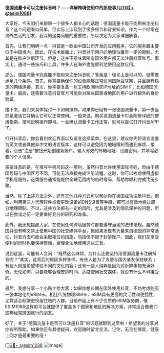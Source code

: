 **德国流量卡可以注册抖音吗？——详解跨境使用中的那些事儿[[TG💪+ @esim1088](https://t.me/s/esim1088)]**

大家好，今天咱们来聊聊一个很多人都关心的话题：德国流量卡能不能用来注册抖音？这个问题看似简单，但实际上涉及到了很多细节和背景知识。作为一个经常在海外生活的朋友，我深知这类问题的重要性，所以决定为大家详细解答。

首先，让我们明确一点：抖音是一款由中国公司开发的应用程序，它的服务器主要位于中国境内。因此，在技术层面上，抖音对于用户的地理位置有一定的限制，尤其是在账户注册环节。但是，这并不意味着所有国外用户都无法注册抖音账号。事实上，通过一些技巧和工具，许多人在海外也能顺利地使用这款应用。

那么，德国流量卡究竟能不能用来注册抖音呢？答案是：理论上是可以的，但需要满足几个条件。首先，你需要确保你的设备能够正常访问国际互联网，并且拥有稳定的网络连接。其次，你需要准备一张支持欧洲地区IP地址的SIM卡，比如德国流量卡。最后，还需要注意抖音官方可能会对某些国家或地区的用户进行额外的身份验证。

接下来，我们来具体探讨一下如何操作。如果你已经有一张德国流量卡，第一步当然是激活它并确认它可以正常使用。一般来说，购买德国流量卡时会附带详细的使用指南，按照说明操作即可。一旦确认流量卡工作正常，就可以尝试打开抖音APP了。

打开抖音后，你会看到欢迎界面以及语言选择菜单。在这里，建议你先将语言设置为英文或者其他非中文的语言版本，这样可以避免因为地域限制而遇到麻烦。接着，点击“注册”按钮开始创建新账户。输入有效的邮箱地址、设置密码，并填写必要的个人信息。

需要注意的是，在填写手机号码这一项时，虽然抖音允许使用国际号码，但由于德国号码与中国区号不同，可能无法直接完成注册流程。这时，你可以考虑使用虚拟手机号服务，这类服务通常能提供全球范围内的临时号码，帮助你顺利完成注册步骤。

当然，除了上述方法之外，还有其他几种方式可以帮助你在德国成功注册抖音。例如，利用第三方代理软件或者更改设备的DNS设置等手段，都可以有效地绕过部分地理限制。不过，这些方法都有一定的风险，尤其是涉及到隐私保护的问题，所以在尝试之前一定要做好充分的研究和准备。

此外，我还想提醒大家，在使用任何跨境服务时都要遵守当地的法律法规。虽然德国并没有明文禁止使用中国的社交媒体平台，但如果发现有大量来自德国的异常活动，抖音方面可能会采取相应的措施，包括但不限于封禁账户。因此，我们在享受便利的同时也要保持警惕，合理合法地使用这些工具。

说到这里，可能有人会问：“既然这么麻烦，为什么还要坚持用德国流量卡注册抖音呢？”其实，这背后的原因多种多样。有些人是为了方便与国内亲友保持联系；有些人则是希望体验不同的文化内容；还有一些人纯粹是因为对新鲜事物充满好奇。无论如何，只要能够合理安排时间，适度使用社交媒体，就没有什么不可接受的。

最后，我想分享一个小贴士给大家：如果你想长期在国外使用抖音，不妨考虑购买一张本地化的eSIM卡。相比传统物理SIM卡，eSIM具有更高的灵活性和便捷性，尤其适合频繁更换居住地的人群。目前市面上有不少优质的eSIM服务商，像ESIM1088这样的平台就提供了覆盖多个国家和地区的解决方案，非常适合像我们这样经常跨国旅行的朋友。

好了，关于“德国流量卡是否可以注册抖音”的话题就聊到这里啦！希望我的分享对你有所帮助。如果你还有其他疑问，欢迎随时留言交流。记住，无论在哪里，健康上网才是最重要的哦！

[[TG💪+ @esim1088](https://t.me/s/esim1088) ![Image](https://i.postimg.cc/4NQfJmqS/Snipaste-2025-05-13-00-14-12.png)]